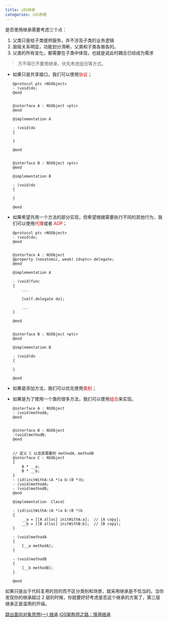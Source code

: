 ```yaml
---
title: iOS继承
categories: iOS原理
---
```


是否使用继承需要考虑三个点：

1. 父类只是给子类提供服务，并不涉及子类的业务逻辑
2. 层级关系明显，功能划分清晰，父类和子类各做各的。
3. 父类的所有变化，都需要在子类中体现，也就是说此时耦合已经成为需求

> 万不得已不要用继承，优先考虑组合等方式。

* 如果只是共享接口，我们可以使用<font color=#cc0000>协议</font>；

	```
	@protocol ptc <NSObject>
	- (void)do;
	@end
	
	
	@interface A : NSObject <ptc>
	@end
	
	@implementation A 
	
	- (void)do
	{
	
	}
	
	@end
	
	
	@interface B : NSObject <ptc>
	@end
	
	@implementation B
	
	- (void)do
	{
	
	}
	
	@end
	```

* 如果希望共用一个方法的部分实现，但希望根据需要执行不同的其他行为，我们可以使用<font color=#cc0000>代理</font>或者 <font color=#cc0000>AOP</font>；

	```
	@protocol ptc <NSObject>
	- (void)do;
	@end
	
	
	@interface A : NSObject 
	@property (nonatomic, weak) id<ptc> delegate;
	@end
	
	@implementation A
	
	- (void)func
	{
		...
		
		[self.delegate do];
		
		...
	}
	
	@end
	
	
	@interface B : NSObject <ptc>
	@end
	
	@implementation B
	
	- (void)do
	{
	
	}
	
	@end
	```

* 如果是添加方法，我们可以优先使用<font color=#cc0000>类别</font>；



* 如果是为了使用一个类的很多方法，我们可以使用<font color=#cc0000>组合</font>来实现。

	```
	@interface A : NSObject
	- (void)methodA;
	@end
	
	
	@interface B : NSObject	
	-(void)methodB;
	@end
	
	
	// 定义 C 以及其需要的 methodA，methodB
	@interface C : NSObject 
	{
		A * __a;
		B * __b;
	}
	- (id)initWithA:(A *)a b:(B *)b;
	- (void)methodA;
	- (void)methodB;
	@end
		
	@implementation  ClassC
	
	- (id)initWithA:(A *)a b:(B *)b
	{
		__a = [[A alloc] initWithA:a];  // [A copy];
		__b = [[B alloc] initWithB:b];  // [B copy];
	}
	
	- (void)methodA
	{
		[__a methodA];
	}
	
	- (void)methodB
	{
		[__b methodB];
	}
	
	@end
	```
	
如果只是出于代码复用的目的而不区分类别和场景，就采用继承是不恰当的。当你发现你的继承超过 2 层的时候，你就要好好考虑是否这个继承的方案了，第三层继承正是滥用的开端。

[跳出面向对象思想(一) 继承](https://casatwy.com/tiao-chu-mian-xiang-dui-xiang-si-xiang-yi-ji-cheng.html)
[iOS架构师之路：慎用继承](https://www.jianshu.com/p/ee8c6fcc1746)
